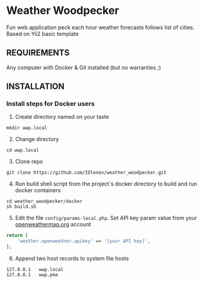 # Weather Woodpecker
Fun web application peck each hour weather forecasts follows list of cities. Based on Yii2 basic template 


REQUIREMENTS
------------

Any computer with Docker & Git installed (but no warranties ;)


INSTALLATION
------------

### Install steps for Docker users

1. Create directory named on your taste
~~~
mkdir wwp.local
~~~
2. Change directory
~~~
cd wwp.local
~~~
3. Clone repo
~~~
git clone https://github.com/IOlenev/weather_woodpecker.git
~~~
4. Run build shell script from the project`s docker directory to build and run docker containers
~~~
cd weather_woodpecker/docker
sh build.sh
~~~
5. Edit the file `config/params-local.php`. Set API key param value from your [openweathermap.org](https://openweathermap.org) account
```php
return [
    'weather.openweather.apikey' => '[your API key]',
];
```
6. Append two host records to system file hosts
~~~
127.0.0.1   wwp.local
127.0.0.1   wwp.pma
~~~
